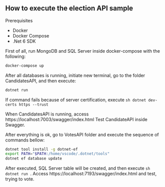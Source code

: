 ## How to execute the election API sample

Prerequisites
- Docker
- Docker Compose
- .Net 6 SDK

First of all, run MongoDB and SQL Server inside docker-compose with the following:

````sh
docker-compose up
````

After all databases is running, initiate new terminal, go to the folder CandidatesAPI, and then execute:

````sh
dotnet run
````

If command fails because of server certification, execute ````sh dotnet dev-certs https --trust ````

When CandidatesAPI is running, access https://localhost:7003/swagger/index.html
Test CandidateAPI inside Swagger.

After everything is ok, go to VotesAPI folder and execute the sequence of commands bellow:

````sh
dotnet tool install -g dotnet-ef
export PATH="$PATH:/home/vscode/.dotnet/tools"
dotnet ef database update
````

After executed, SQL Server table will be created, and then execute ````sh dotnet run ````. Access https://localhost:7193/swagger/index.html and test, trying to vote.
